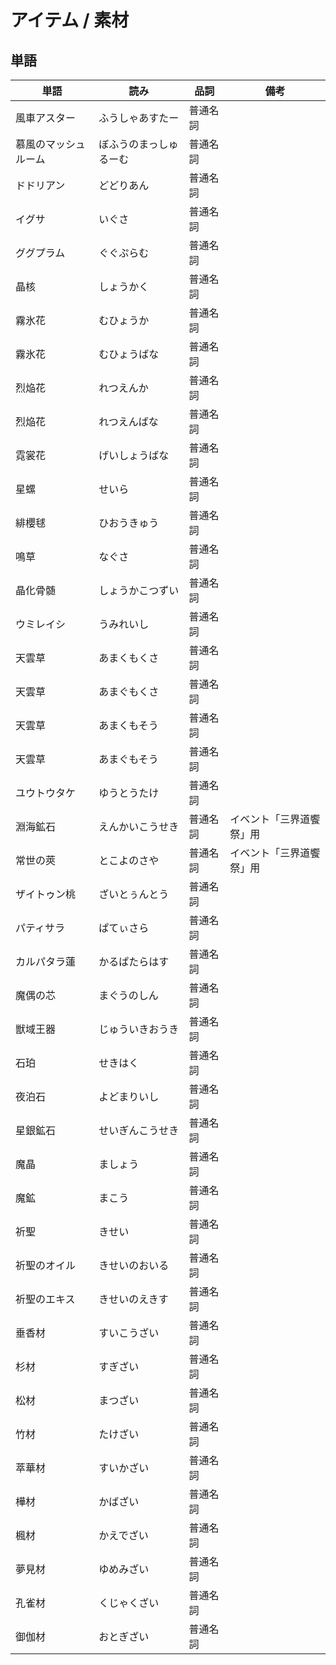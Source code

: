 # アイテム / 素材

## 単語

|単語|読み|品詞|備考|
|---|---|---|---|
|風車アスター|ふうしゃあすたー|普通名詞||
|慕風のマッシュルーム|ぼふうのまっしゅるーむ|普通名詞||
|ドドリアン|どどりあん|普通名詞||
|イグサ|いぐさ|普通名詞||
|ググプラム|ぐぐぷらむ|普通名詞||
|晶核|しょうかく|普通名詞||
|霧氷花|むひょうか|普通名詞||
|霧氷花|むひょうばな|普通名詞||
|烈焔花|れつえんか|普通名詞||
|烈焔花|れつえんばな|普通名詞||
|霓裳花|げいしょうばな|普通名詞||
|星螺|せいら|普通名詞||
|緋櫻毬|ひおうきゅう|普通名詞||
|鳴草|なぐさ|普通名詞||
|晶化骨髄|しょうかこつずい|普通名詞||
|ウミレイシ|うみれいし|普通名詞||
|天雲草|あまくもくさ|普通名詞||
|天雲草|あまぐもくさ|普通名詞||
|天雲草|あまくもそう|普通名詞||
|天雲草|あまぐもそう|普通名詞||
|ユウトウタケ|ゆうとうたけ|普通名詞||
|淵海鉱石|えんかいこうせき|普通名詞|イベント「三界道饗祭」用|
|常世の莢|とこよのさや|普通名詞|イベント「三界道饗祭」用|
|ザイトゥン桃|ざいとぅんとう|普通名詞||
|パティサラ|ぱてぃさら|普通名詞||
|カルパタラ蓮|かるぱたらはす|普通名詞||
|魔偶の芯|まぐうのしん|普通名詞||
|獣域王器|じゅういきおうき|普通名詞||
|石珀|せきはく|普通名詞||
|夜泊石|よどまりいし|普通名詞||
|星銀鉱石|せいぎんこうせき|普通名詞||
|魔晶|ましょう|普通名詞||
|魔鉱|まこう|普通名詞||
|祈聖|きせい|普通名詞||
|祈聖のオイル|きせいのおいる|普通名詞||
|祈聖のエキス|きせいのえきす|普通名詞||
|垂香材|すいこうざい|普通名詞||
|杉材|すぎざい|普通名詞||
|松材|まつざい|普通名詞||
|竹材|たけざい|普通名詞||
|萃華材|すいかざい|普通名詞||
|樺材|かばざい|普通名詞||
|楓材|かえでざい|普通名詞||
|夢見材|ゆめみざい|普通名詞||
|孔雀材|くじゃくざい|普通名詞||
|御伽材|おとぎざい|普通名詞||